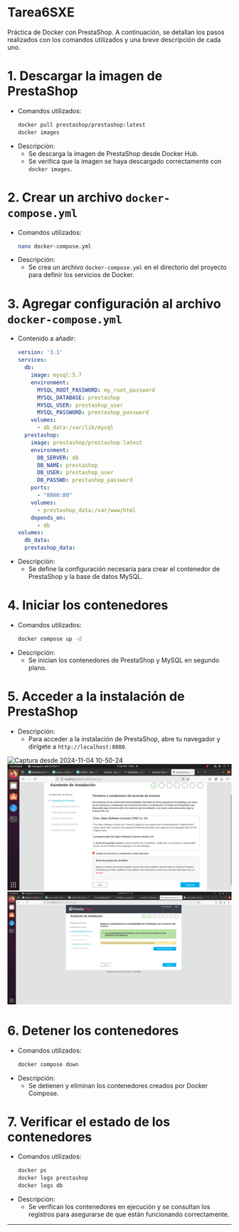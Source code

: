 # Tarea6SXE
Práctica de Docker con PrestaShop. A continuación, se detallan los pasos realizados con los comandos utilizados y una breve descripción de cada uno.

# 1. **Descargar la imagen de PrestaShop**
   - Comandos utilizados:
     ```bash
     docker pull prestashop/prestashop:latest
     docker images
     ```
   - Descripción:
     - Se descarga la imagen de PrestaShop desde Docker Hub.
     - Se verifica que la imagen se haya descargado correctamente con `docker images`.

# 2. **Crear un archivo `docker-compose.yml`**
   - Comandos utilizados:
     ```bash
     nano docker-compose.yml
     ```
   - Descripción:
     - Se crea un archivo `docker-compose.yml` en el directorio del proyecto para definir los servicios de Docker.

# 3. **Agregar configuración al archivo `docker-compose.yml`**
   - Contenido a añadir:
     ```yaml
     version: '3.1'
     services:
       db:
         image: mysql:5.7
         environment:
           MYSQL_ROOT_PASSWORD: my_root_password
           MYSQL_DATABASE: prestashop
           MYSQL_USER: prestashop_user
           MYSQL_PASSWORD: prestashop_password
         volumes:
           - db_data:/var/lib/mysql
       prestashop:
         image: prestashop/prestashop:latest
         environment:
           DB_SERVER: db
           DB_NAME: prestashop
           DB_USER: prestashop_user
           DB_PASSWD: prestashop_password
         ports:
           - "8080:80"
         volumes:
           - prestashop_data:/var/www/html
         depends_on:
           - db
     volumes:
       db_data:
       prestashop_data:
     ```
   - Descripción:
     - Se define la configuración necesaria para crear el contenedor de PrestaShop y la base de datos MySQL.

# 4. **Iniciar los contenedores**
   - Comandos utilizados:
     ```bash
     docker compose up -d
     ```
   - Descripción:
     - Se inician los contenedores de PrestaShop y MySQL en segundo plano.

# 5. **Acceder a la instalación de PrestaShop**
   - Descripción:
     - Para acceder a la instalación de PrestaShop, abre tu navegador y dirígete a `http://localhost:8080`.
    
![Captura desde 2024-11-04 10-50-24](https://github.com/user-attachments/assets/e484d29e-d701-4e5f-9c2c-f947a0ca01a0)  
![Captura de pantalla de 2025-02-10 10-02-13](https://github.com/JavierP5/Tarea6SXE/blob/main/Captura%20de%20pantalla%20de%202025-02-10%2010-02-13.png)  
![Captura 3](https://github.com/JavierP5/Tarea6SXE/blob/main/Captura%20de%20pantalla%20de%202025-02-10%2010-11-31.png)  

# 6. **Detener los contenedores**
   - Comandos utilizados:
     ```bash
     docker compose down
     ```
   - Descripción:
     - Se detienen y eliminan los contenedores creados por Docker Compose.

# 7. **Verificar el estado de los contenedores**
   - Comandos utilizados:
     ```bash
     docker ps
     docker logs prestashop
     docker logs db
     ```
   - Descripción:
     - Se verifican los contenedores en ejecución y se consultan los registros para asegurarse de que están funcionando correctamente.

---
